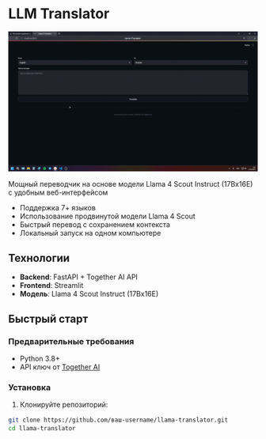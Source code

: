 # LLM Translator

![Demo](test.gif) 

Мощный переводчик на основе модели Llama 4 Scout Instruct (17Bx16E) с удобным веб-интерфейсом

- Поддержка 7+ языков 
- Использование продвинутой модели Llama 4 Scout
- Быстрый перевод с сохранением контекста
- Локальный запуск на одном компьютере


##  Технологии

- **Backend**: FastAPI + Together AI API
- **Frontend**: Streamlit
- **Модель**: Llama 4 Scout Instruct (17Bx16E)

## Быстрый старт

### Предварительные требования
- Python 3.8+
- API ключ от [Together AI](https://together.ai)

### Установка

1. Клонируйте репозиторий:
```bash
git clone https://github.com/ваш-username/llama-translator.git
cd llama-translator
